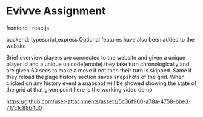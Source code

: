 # Evivve Assignment 

frontend : reactjs

backend: typescript,express
Optional features have also been added to the website 

Brief overview 
players are connected to the website and given a unique player id and a unique unicode(emote)
they take turn chronologically and are given 60 secs to make a move if not then their turn is skipped. Same if they reload the page 
history section saves snapshots of the grid. When clicked on any history event a snapshot will be showed showing the state of the grid at that given point
here is the working video demo


https://github.com/user-attachments/assets/5c36f960-a78a-4758-bbe3-717c1c88b4d0

